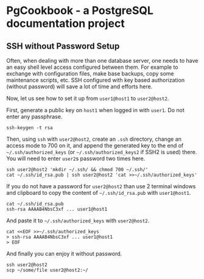 # PgCookbook - a PostgreSQL documentation project

## SSH without Password Setup

Often, when dealing with more than one database server, one needs to
have an easy shell level access configured between them. For example
to exchange with configuration files, make base backups, copy some
maintenance scripts, etc. SSH configured with key based authorization
(without password) will save a lot of time and efforts here.

Now, let us see how to set it up from `user1@host1` to `user2@host2`.

First, generate a public key on `host1` when logged in with
`user1`. Do not enter any passphrase.

    ssh-keygen -t rsa

Then, using `ssh` with `user2@host2`, create an `.ssh` directory,
change an access mode to 700 on it, and append the generated key to
the end of `~/.ssh/authorized_keys` (or `~/.ssh/authorized_keys2` if
SSH2 is used) there. You will need to enter `user2`s password two
times here.

    ssh user2@host2 'mkdir ~/.ssh/ && chmod 700 ~/.ssh/'
    cat ~/.ssh/id_rsa.pub | ssh user2@host2 'cat >>~/.ssh/authorized_keys'

If you do not have a password for `user2@host2` than use 2 terminal
windows and clipboard to copy the content of `~/.ssh/id_rsa.pub` with
`user1@host1`.

    cat ~/.ssh/id_rsa.pub
    ssh-rsa AAAAB4NbsC3xf ... user1@host1

And paste it to `~/.ssh/authorized_keys` with `user2@host2`.

    cat <<EOF >>~/.ssh/authorized_keys
    > ssh-rsa AAAAB4NbsC3xf ... user1@host1
    > EOF

And finally you can enjoy it without password.

    ssh user2@host2
    scp ~/some/file user2@host2:~/ 
